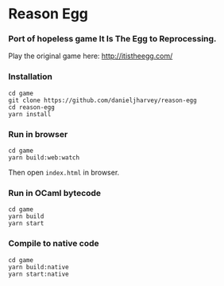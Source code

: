 # Reason Egg

### Port of hopeless game It Is The Egg to Reprocessing.

Play the original game here: http://itistheegg.com/

### Installation

```
cd game
git clone https://github.com/danieljharvey/reason-egg
cd reason-egg
yarn install
```

### Run in browser

```
cd game
yarn build:web:watch
```

Then open `index.html` in browser.

### Run in OCaml bytecode

```
cd game
yarn build
yarn start
```

### Compile to native code

```
cd game
yarn build:native
yarn start:native
```
